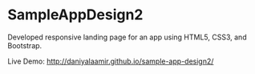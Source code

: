 # SampleAppDesign2
Developed responsive landing page for an app using HTML5, CSS3, and Bootstrap.

Live Demo: http://daniyalaamir.github.io/sample-app-design2/


